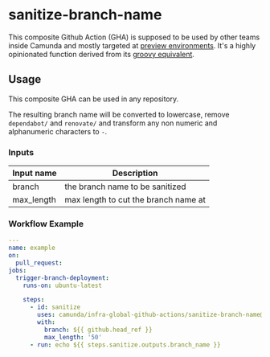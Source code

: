 # sanitize-branch-name

This composite Github Action (GHA) is supposed to be used by other teams inside Camunda and mostly targeted at [preview environments](https://confluence.camunda.com/display/HAN/Preview+Environments). It's a highly opinionated function derived from its [groovy equivalent](https://github.com/camunda/jenkins-global-shared-library/blob/master/src/org/camunda/helper/GitUtilities.groovy#L4-L10).

## Usage

This composite GHA can be used in any repository.

The resulting branch name will be converted to lowercase, remove `dependabot/` and `renovate/` and transform any non numeric and alphanumeric characters to `-`.

### Inputs
| Input name           | Description                                        |
|----------------------|----------------------------------------------------|
| branch               | the branch name to be sanitized |
| max_length           | max length to cut the branch name at |

### Workflow Example
```yaml
---
name: example
on:
  pull_request:
jobs:
  trigger-branch-deployment:
    runs-on: ubuntu-latest

    steps:
      - id: sanitize
        uses: camunda/infra-global-github-actions/sanitize-branch-name@main
        with:
          branch: ${{ github.head_ref }}
          max_length: '50'
      - run: echo ${{ steps.sanitize.outputs.branch_name }}
```
